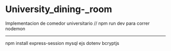 # University_dining-_room
Implementacion de comedor universitario
// npm run dev para correr nodemon

--------------------------------------------------

npm install express-session mysql ejs dotenv bcryptjs